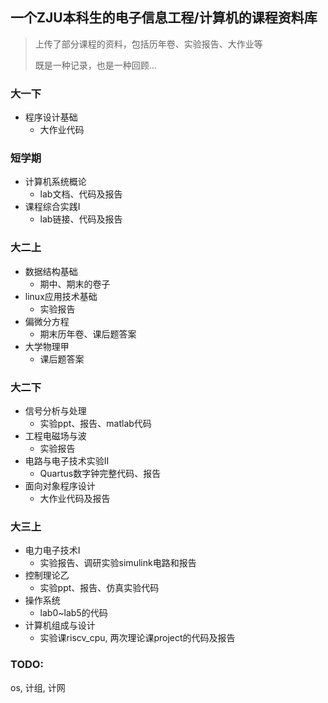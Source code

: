 ## 一个ZJU本科生的电子信息工程/计算机的课程资料库
> 上传了部分课程的资料，包括历年卷、实验报告、大作业等
>
> 既是一种记录，也是一种回顾...

### 大一下
+ 程序设计基础
  + 大作业代码

### 短学期
+ 计算机系统概论
  + lab文档、代码及报告
+ 课程综合实践I
  + lab链接、代码及报告

### 大二上
+ 数据结构基础
  + 期中、期末的卷子
+ linux应用技术基础
  + 实验报告
+ 偏微分方程
  + 期末历年卷、课后题答案
+ 大学物理甲
  + 课后题答案

### 大二下
+ 信号分析与处理
  + 实验ppt、报告、matlab代码
+ 工程电磁场与波
  + 实验报告
+ 电路与电子技术实验II
  + Quartus数字钟完整代码、报告
+ 面向对象程序设计
  + 大作业代码及报告

### 大三上
+ 电力电子技术I
  + 实验报告、调研实验simulink电路和报告
+ 控制理论乙
  + 实验ppt、报告、仿真实验代码
+ 操作系统
  + lab0~lab5的代码
+ 计算机组成与设计
  + 实验课riscv_cpu, 两次理论课project的代码及报告

### TODO:
os, 计组, 计网
